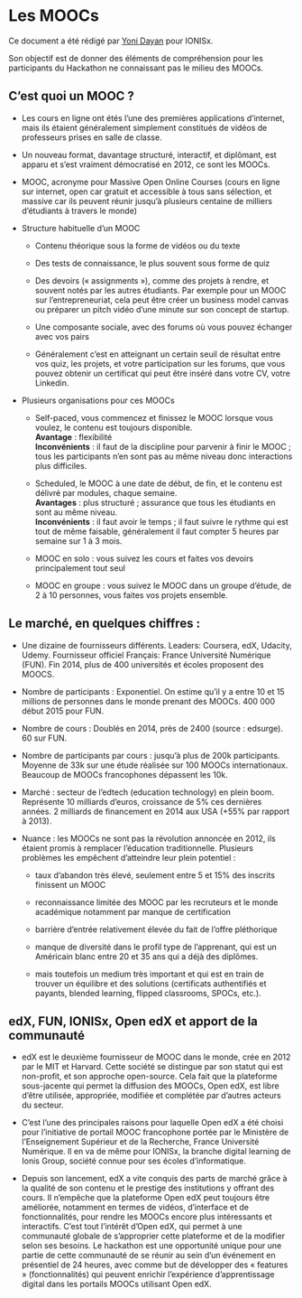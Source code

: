 # Les MOOCs

Ce document a été rédigé par [Yoni Dayan](mailto:yoni@dayan.email) pour IONISx.

Son objectif est de donner des éléments de compréhension pour les participants du Hackathon ne connaissant pas le milieu des MOOCs.

## C’est quoi un MOOC ?

* Les cours en ligne ont étés l’une des premières applications d’internet, mais ils étaient généralement simplement constitués de vidéos de professeurs prises en salle de classe.

* Un nouveau format, davantage structuré, interactif, et diplômant, est apparu et s’est vraiment démocratisé en 2012, ce sont les MOOCs. 

* MOOC, acronyme pour Massive Open Online Courses (cours en ligne sur internet, open car gratuit et accessible à tous sans sélection, et massive car ils peuvent réunir jusqu’à plusieurs centaine de milliers d’étudiants à travers le monde)

* Structure habituelle d’un MOOC
  * Contenu théorique sous la forme de vidéos ou du texte
  
  * Des tests de connaissance, le plus souvent sous forme de quiz
 
  * Des devoirs (« assignments »), comme des projets à rendre, et souvent notés par les autres étudiants. Par exemple pour un MOOC sur l’entrepreneuriat, cela peut être créer un business model canvas ou préparer un pitch vidéo d’une minute sur son concept de startup.

  * Une composante sociale, avec des forums où vous pouvez échanger avec vos pairs
  
  * Généralement c’est en atteignant un certain seuil de résultat entre vos quiz, les projets, et votre participation sur les forums, que vous pouvez obtenir un certificat qui peut être inséré dans votre CV, votre Linkedin.

* Plusieurs organisations pour ces MOOCs
  * Self-paced, vous commencez et finissez le MOOC lorsque vous voulez, le contenu est toujours disponible.  
  **Avantage** : flexibilité  
  **Inconvénients** : il faut de la discipline pour parvenir à finir le MOOC ; tous les participants n’en sont pas au même niveau donc interactions plus difficiles.

  * Scheduled, le MOOC à une date de début, de fin, et le contenu est délivré par modules, chaque semaine.   
  **Avantages** : plus structuré ; assurance que tous les étudiants en sont au même niveau.  
  **Inconvénients** : il faut avoir le temps ; il faut suivre le rythme qui est tout de même faisable, généralement il faut compter 5 heures par semaine sur 1 à 3 mois.

  * MOOC en solo : vous suivez les cours et faites vos devoirs principalement tout seul
  
  * MOOC en groupe : vous suivez le MOOC dans un groupe d’étude, de 2 à 10 personnes, vous faites vos projets ensemble.

  
## Le marché, en quelques chiffres :

* Une dizaine de fournisseurs différents. Leaders: Coursera, edX, Udacity, Udemy.  Fournisseur officiel Français: France Université Numérique (FUN). Fin 2014, plus de 400 universités et écoles proposent des MOOCS.

* Nombre de participants : Exponentiel. On estime qu’il y a entre 10 et 15 millions de personnes dans le monde prenant des MOOCs. 400 000 début 2015 pour FUN.

* Nombre de cours : Doublés en 2014, près de 2400 (source : edsurge). 60 sur FUN.

* Nombre de participants par cours : jusqu’à plus de 200k participants. Moyenne de 33k sur une étude réalisée sur 100 MOOCs internationaux. Beaucoup de MOOCs francophones dépassent les 10k.

* Marché : secteur de l’edtech (education technology) en plein boom. Représente 10 milliards d’euros, croissance de 5% ces dernières années. 2 milliards de financement en 2014 aux USA (+55% par rapport à 2013).

* Nuance : les MOOCs ne sont pas la révolution annoncée en 2012, ils étaient promis à remplacer l’éducation traditionnelle. Plusieurs problèmes les empêchent d’atteindre leur plein potentiel :

  * taux d’abandon très élevé, seulement entre 5 et 15% des inscrits finissent un MOOC
 
  * reconnaissance limitée des MOOC par les recruteurs et le monde académique notamment par manque de certification

  * barrière d’entrée relativement élevée du fait de l’offre pléthorique

  * manque de diversité dans le profil type de l’apprenant, qui est un Américain blanc entre 20 et 35 ans qui a déjà des diplômes.

  * mais toutefois un medium très important et qui est en train de trouver un équilibre et des solutions (certificats authentifiés et payants, blended learning, flipped classrooms, SPOCs, etc.).


## edX, FUN, IONISx, Open edX et apport de la communauté

* edX est le deuxième fournisseur de MOOC dans le monde, crée en 2012 par le MIT et Harvard. Cette société se distingue par son statut qui est non-profit, et son approche open-source. Cela fait que la plateforme sous-jacente qui permet la diffusion des MOOCs, Open edX, est libre d’être utilisée, appropriée, modifiée et complétée par d’autres acteurs du secteur.

* C’est l’une des principales raisons pour laquelle Open edX a été choisi pour l’initiative de portail MOOC francophone portée par le Ministère de l’Enseignement Supérieur et de la Recherche, France Université Numérique. Il en va de même pour IONISx, la branche digital learning de Ionis Group, société connue pour ses écoles d’informatique.

* Depuis son lancement, edX a vite conquis des parts de marché grâce à la qualité de son contenu et le prestige des institutions y offrant des cours. Il n’empêche que la plateforme Open edX peut toujours être améliorée, notamment en termes de vidéos, d’interface et de fonctionnalités, pour rendre les MOOCs encore plus intéressants et interactifs. C’est tout l’intérêt d’Open edX, qui permet à une communauté globale de s’approprier cette plateforme et de la modifier selon ses besoins. Le hackathon est une opportunité unique pour une partie de cette communauté de se réunir au sein d’un événement en présentiel de 24 heures, avec comme but de développer des « features » (fonctionnalités) qui peuvent enrichir l’expérience d’apprentissage digital dans les portails MOOCs utilisant Open edX.

